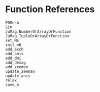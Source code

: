 # Function References

```@docs
FDMesh
Sim
JuMag.NumberOrArrayOrFunction
JuMag.TupleOrArrayOrFunction
set_Ms
init_m0
add_exch
add_anis
add_dmi
add_demag
add_zeeman
update_zeeman
update_anis
relax
save_m
```
